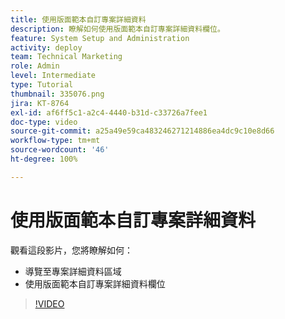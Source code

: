 ```yaml
---
title: 使用版面範本自訂專案詳細資料
description: 瞭解如何使用版面範本自訂專案詳細資料欄位。
feature: System Setup and Administration
activity: deploy
team: Technical Marketing
role: Admin
level: Intermediate
type: Tutorial
thumbnail: 335076.png
jira: KT-8764
exl-id: af6ff5c1-a2c4-4440-b31d-c33726a7fee1
doc-type: video
source-git-commit: a25a49e59ca483246271214886ea4dc9c10e8d66
workflow-type: tm+mt
source-wordcount: '46'
ht-degree: 100%

---
```


# 使用版面範本自訂專案詳細資料

觀看這段影片，您將瞭解如何：

* 導覽至專案詳細資料區域
* 使用版面範本自訂專案詳細資料欄位

>[!VIDEO](https://video.tv.adobe.com/v/335076/?quality=12&learn=on)
